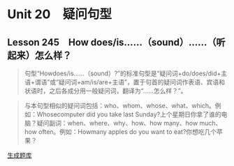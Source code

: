 ﻿ # Unit 20　疑问句型
 ## Lesson 245　How does/is……（sound）……（听起来）怎么样？
 
> 句型“Howdoes/is……（sound）?”的标准句型是“疑问词+do/does/did+主语+谓语”或“疑问词+am/is/are+主语”，置于句首的疑问词作表语、宾语和状语时，之后各成分用一般疑问词，翻译为“……怎么样？”。

> 与本句型相似的疑问词包括：who、whom、whose、what、which。例如：Whosecomputer did you take last Sunday?上个星期日你拿了谁的电脑？疑问副词：when、where、why、how、how many、how much、how often。例如：Howmany apples do you want to eat?你想吃几个苹果？


 [生成题库](./sentence/f245.json)
